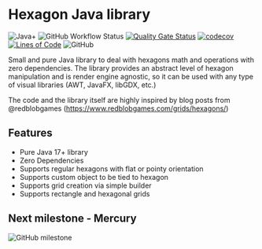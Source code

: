 # Hexagon Java library
![Java+](https://img.shields.io/badge/Java-17%2B-green)
![GitHub Workflow Status](https://img.shields.io/github/workflow/status/DigitalSmile/hexagon/Java%20CI%20with%20Gradle)
[![Quality Gate Status](https://sonarcloud.io/api/project_badges/measure?project=DigitalSmile_hexagon&metric=alert_status)](https://sonarcloud.io/summary/new_code?id=DigitalSmile_hexagon)
[![codecov](https://codecov.io/gh/DigitalSmile/hexagon/branch/main/graph/badge.svg?token=YH8VTC3F99)](https://codecov.io/gh/DigitalSmile/hexagon)
[![Lines of Code](https://sonarcloud.io/api/project_badges/measure?project=DigitalSmile_hexagon&metric=ncloc)](https://sonarcloud.io/summary/new_code?id=DigitalSmile_hexagon)
![GitHub](https://img.shields.io/github/license/DigitalSmile/hexagon)

Small and pure Java library to deal with hexagons math and operations with zero dependencies. The library provides an abstract level of hexagon manipulation and is render engine agnostic, so it can be used with any type of visual libraries (AWT, JavaFX, libGDX, etc.)

The code and the library itself are highly inspired by blog posts from @redblobgames (https://www.redblobgames.com/grids/hexagons/)

## Features
- Pure Java 17+ library
- Zero Dependencies
- Supports regular hexagons with flat or pointy orientation 
- Supports custom object to be tied to hexagon
- Supports grid creation via simple builder
- Supports rectangle and hexagonal grids

## Next milestone - Mercury
![GitHub milestone](https://img.shields.io/github/milestones/progress-percent/DigitalSmile/hexagon/1)